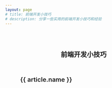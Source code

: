 ```yaml
---
layout: page
# title: 前端开发小技巧
# description: 分享一些实用的前端开发小技巧和经验
---
```


<script setup>
import { ref, onMounted } from 'vue'
import { useMarkdownFiles } from '../../.vitepress/utils/pageUtils.js'

// 初始化文章列表
const articles = ref([])

// 在组件挂载时获取文件列表
onMounted(() => {
  // 使用工具类获取文件列表
  useMarkdownFiles(articles, '前端开发小技巧')
})
</script>

<div class="tips-container">
  <div class="tips-header">
    <h2>前端开发小技巧</h2>
    <!-- <p>这里收集了一些实用的前端开发小技巧和经验，希望对你有所帮助！</p> -->
  </div>
  
  <div class="tips-list">
    <div v-for="article in articles" :key="article.name" class="tip-item">
      <a :href="article.route" class="tip-link">
        <div class="tip-content">
          <h3>{{ article.name }}</h3>
        </div>
      </a>
    </div>
  </div>
</div>

<style>
.tips-container {
  max-width: 1200px;
  margin: 0 auto;
  padding: 2rem 1.5rem;
}

.tips-header {
  margin-bottom: 2rem;
  text-align: center;
}

.tips-header h1 {
  font-size: 2.5rem;
  font-weight: 600;
  margin-bottom: 1rem;
  background-image: linear-gradient(to right, var(--vp-c-brand-1), var(--vp-c-brand-2));
  -webkit-background-clip: text;
  background-clip: text;
  -webkit-text-fill-color: transparent;
}

.tips-header p {
  font-size: 1.2rem;
  color: var(--vp-c-text-2);
}

.tips-list {
  display: grid;
  grid-template-columns: repeat(auto-fill, minmax(300px, 1fr));
  gap: 1.5rem;
}

.tip-item {
  border-radius: 8px;
  overflow: hidden;
  transition: all 0.3s ease;
  border: 1px solid var(--vp-c-divider);
  background-color: var(--vp-c-bg-soft);
}

.tip-item:hover {
  transform: translateY(-5px);
  box-shadow: 0 5px 15px rgba(0, 0, 0, 0.1);
  border-color: var(--vp-c-brand-1);
}

.tip-link {
  display: block;
  height: 100%;
  text-decoration: none;
  color: inherit;
}

.tip-content {
  padding: 1.5rem;
}

.tip-content h3 {
  font-size: 1.25rem;
  font-weight: 600;
  margin: 0;
  color: var(--vp-c-text-1);
}

@media (max-width: 768px) {
  .tips-list {
    grid-template-columns: 1fr;
  }
  
  .tips-header h1 {
    font-size: 2rem;
  }
}
</style>